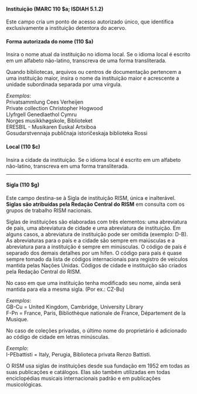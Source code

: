 #### **Instituição (MARC 110 $a; ISDIAH 5.1.2)**

Este campo cria um ponto de acesso autorizado único, que identifica exclusivamente a instituição detentora do acervo.

#### **Forma autorizada do nome (110 $a)**

Insira o nome atual da instituição no idioma local. Se o idioma local é escrito em um alfabeto não-latino, transcreva de uma forma transliterada. 

Quando bibliotecas, arquivos ou centros de documentação pertencem a uma instituição maior, insira o nome da instituição maior e acrescente a unidade subordinada separada por uma vírgula.  

_Exemplos_:  
Privatsammlung Cees Verheijen  
Private collection Christopher Hogwood  
Llyfrgell Genedlaethol Cymru  
Norges musikkhøgskole, Biblioteket  
ERESBIL - Musikaren Euskal Artxiboa  
Gosudarstvennaja publičnaja istoričeskaja biblioteka Rossi

####   

#### **Local (110 $c)**

Insira a cidade da instituição. Se o idioma local é escrito em um alfabeto não-latino, transcreva em uma forma transliterada. 

** **

#### **Sigla (110 $g)**

Este campo destina-se à Sigla de instituição RISM, única e inalterável. **Siglas são atribuídas pela Redação Central do RISM** em consulta com os grupos de trabalho RISM nacionais.

Siglas de instituições são elaboradas com três elementos: uma abreviatura de país, uma abreviatura de cidade e uma abreviatura de instituição. Em alguns casos, a abreviatura de instituição pode ser omitida (exemplo: D-B). As abreviaturas para o país e a cidade são sempre em maiúsculas e a abreviatura para a instituição é sempre em minúsculas. O código de país é separado dos demais detalhes por um hífen. O código para país é quase sempre tomado da lista de códigos internacionais para registro de veículos mantida pelas Nações Unidas. Códigos de cidade e instituição são criados pela Redação Central do RISM.

No caso em que uma instituição tenha modificado seu nome, ainda será mantida para ela a mesma sigla. (Por ex.: CZ-Bu)

 

_Exemplos_:  
GB-Cu = United Kingdom, Cambridge, University Library  
F-Pn = France, Paris, Bibliothèque nationale de France, Département de la Musique.

No caso de coleções privadas, o último nome do proprietário é adicionado ao código de cidade em letras minúsculas.

_Exemplo_:  
I-PEbattisti = Italy, Perugia, Biblioteca privata Renzo Battisti.

O RISM usa siglas de instituições desde sua fundação em 1952 em todas as suas publicações e catálogos. Elas são também utilizadas em todas enciclopédias musicais internacionais padrão e em publicações musicológicas.